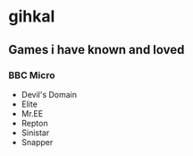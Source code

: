 # gihkal

## Games i have known and loved

### BBC Micro
* Devil's Domain
* Elite
* Mr.EE
* Repton
* Sinistar
* Snapper
